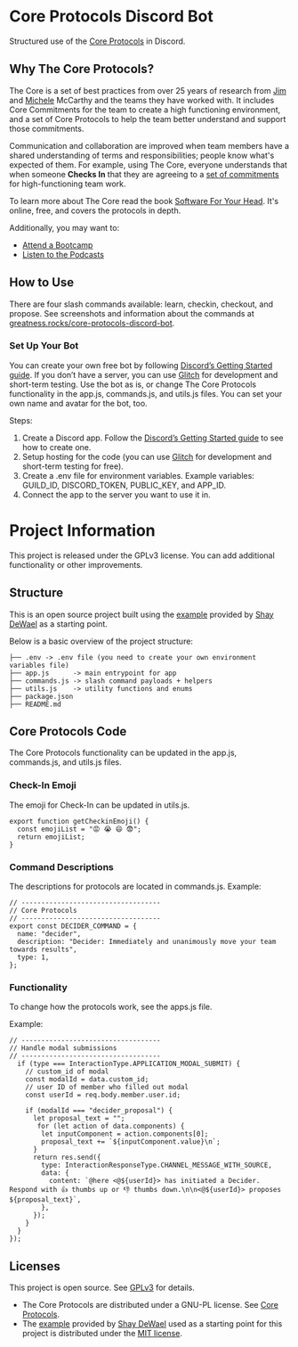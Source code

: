 # Core Protocols Discord Bot
Structured use of the [Core Protocols](https://mccarthyshow.com/the-core/) in Discord.

## Why The Core Protocols?
The Core is a set of best practices from over 25 years of research from [Jim](https://twitter.com/mccarthyjim1) and [Michele](https://twitter.com/michmccarthy) McCarthy and the teams they have worked with. It includes Core Commitments for the team to create a high functioning environment, and a set of Core Protocols to help the team better understand and support those commitments.

Communication and collaboration are improved when team members have a shared understanding of terms and responsibilities; people know what's expected of them. For example, using The Core, everyone understands that when someone **Checks In** that they are agreeing to a [set of commitments](https://greatness.rocks/the-core/) for high-functioning team work.

To learn more about The Core read the book [Software For Your Head](https://liveingreatness.com/software-for-your-head-book/). It's online, free, and covers the protocols in depth.

Additionally, you may want to:
* [Attend a Bootcamp](https://mccarthyshow.com/boot-camp/)
* [Listen to the Podcasts](https://mccarthyshow.com/category/podcasts/page/14/)

## How to Use
There are four slash commands available: learn, checkin, checkout, and propose. See screenshots and information about the commands at [greatness.rocks/core-protocols-discord-bot](https://greatness.rocks/core-protocols-discord-bot).

### Set Up Your Bot
You can create your own free bot by following [Discord’s Getting Started guide](https://discord.com/developers/docs/getting-started). If you don’t have a server, you can use [Glitch](https://github.com/janell-baxter/Core_Protocols_Discord_Bot/blob/main/glitch.com) for development and short-term testing. Use the bot as is, or change The Core Protocols functionality in the app.js, commands.js, and utils.js files. You can set your own name and avatar for the bot, too.

Steps:
1. Create a Discord app. Follow the [Discord’s Getting Started guide](https://discord.com/developers/docs/getting-started) to see how to create one.
2. Setup hosting for the code (you can use [Glitch](https://github.com/janell-baxter/Core_Protocols_Discord_Bot/blob/main/glitch.com) for development and short-term testing for free).
3. Create a .env file for environment variables. Example variables: GUILD_ID, DISCORD_TOKEN, PUBLIC_KEY, and APP_ID.
4. Connect the app to the server you want to use it in.

# Project Information
This project is released under the GPLv3 license. You can add additional functionality or other improvements.

## Structure
This is an open source project built using the [example](https://github.com/discord/discord-example-app) provided by [Shay DeWael](https://github.com/shaydewael) as a starting point.

Below is a basic overview of the project structure:
```
├── .env -> .env file (you need to create your own environment variables file)
├── app.js      -> main entrypoint for app
├── commands.js -> slash command payloads + helpers
├── utils.js    -> utility functions and enums
├── package.json
├── README.md
```
## Core Protocols Code
The Core Protocols functionality can be updated in the app.js, commands.js, and utils.js files.

### Check-In Emoji
The emoji for Check-In can be updated in utils.js.
```
export function getCheckinEmoji() {
  const emojiList = "😡 😭 😄 😨";
  return emojiList;
}
```
### Command Descriptions
The descriptions for protocols are located in commands.js.
Example:
```
// -----------------------------------
// Core Protocols
// -----------------------------------
export const DECIDER_COMMAND = {
  name: "decider",
  description: "Decider: Immediately and unanimously move your team towards results",
  type: 1,
};
```
### Functionality
To change how the protocols work, see the apps.js file.

Example:
```
// -----------------------------------
// Handle modal submissions
// -----------------------------------
  if (type === InteractionType.APPLICATION_MODAL_SUBMIT) {
    // custom_id of modal
    const modalId = data.custom_id;
    // user ID of member who filled out modal
    const userId = req.body.member.user.id;

    if (modalId === "decider_proposal") {
      let proposal_text = "";
       for (let action of data.components) {
        let inputComponent = action.components[0];
        proposal_text += `${inputComponent.value}\n`;
      }
      return res.send({
        type: InteractionResponseType.CHANNEL_MESSAGE_WITH_SOURCE,
        data: {
          content: `@here <@${userId}> has initiated a Decider. Respond with 👍 thumbs up or 👎 thumbs down.\n\n<@${userId}> proposes ${proposal_text}`,
        },
      });
    }
  }
});
```
## Licenses
This project is open source. See [GPLv3](https://choosealicense.com/licenses/gpl-3.0/) for details.
* The Core Protocols are distributed under a GNU-PL license. See [Core Protocols](https://mccarthyshow.com/the-core/).
* The [example](https://github.com/discord/discord-example-app) provided by [Shay DeWael](https://github.com/shaydewael) used as a starting point for this project is distributed under the [MIT license](https://choosealicense.com/licenses/mit/).

